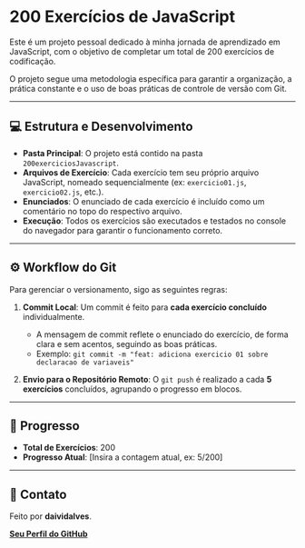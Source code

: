 # 200 Exercícios de JavaScript

Este é um projeto pessoal dedicado à minha jornada de aprendizado em JavaScript, com o objetivo de completar um total de 200 exercícios de codificação.

O projeto segue uma metodologia específica para garantir a organização, a prática constante e o uso de boas práticas de controle de versão com Git.

---

## 💻 Estrutura e Desenvolvimento

* **Pasta Principal**: O projeto está contido na pasta `200exerciciosJavascript`.
* **Arquivos de Exercício**: Cada exercício tem seu próprio arquivo JavaScript, nomeado sequencialmente (ex: `exercicio01.js`, `exercicio02.js`, etc.).
* **Enunciados**: O enunciado de cada exercício é incluído como um comentário no topo do respectivo arquivo.
* **Execução**: Todos os exercícios são executados e testados no console do navegador para garantir o funcionamento correto.

---

## ⚙️ Workflow do Git

Para gerenciar o versionamento, sigo as seguintes regras:

1.  **Commit Local**: Um commit é feito para **cada exercício concluído** individualmente.
    * A mensagem de commit reflete o enunciado do exercício, de forma clara e sem acentos, seguindo as boas práticas.
    * Exemplo: `git commit -m "feat: adiciona exercicio 01 sobre declaracao de variaveis"`

2.  **Envio para o Repositório Remoto**: O `git push` é realizado a cada **5 exercícios** concluídos, agrupando o progresso em blocos.

---

## 🚀 Progresso

* **Total de Exercícios**: 200
* **Progresso Atual**: [Insira a contagem atual, ex: 5/200]

---

## 🤝 Contato

Feito por **daividalves**.

[**Seu Perfil do GitHub**](https://github.com/daividalves])
